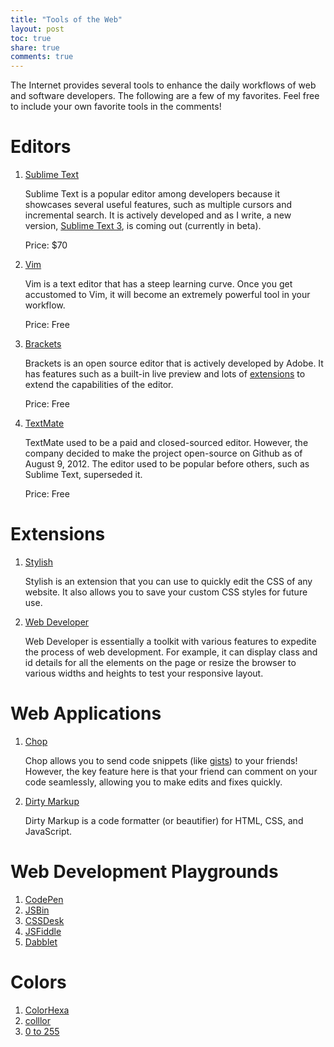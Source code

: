 ```yaml
---
title: "Tools of the Web"
layout: post
toc: true
share: true
comments: true
---
```


The Internet provides several tools to enhance the daily workflows of web and software developers. The following are a few of my favorites. Feel free to include your own favorite tools in the comments!

# Editors

1. [Sublime Text](http://www.sublimetext.com/)
	
    Sublime Text is a popular editor among developers because it showcases several useful features, such as multiple cursors and incremental search. It is actively developed and as I write, a new version, [Sublime Text 3](http://www.sublimetext.com/3), is coming out (currently in beta).

	Price: $70

2. [Vim](http://www.vim.org/)
	
    Vim is a text editor that has a steep learning curve. Once you get accustomed to Vim, it will become an extremely powerful tool in your workflow.

	Price: Free

3. [Brackets](http://brackets.io/)
	
    Brackets is an open source editor that is actively developed by Adobe. It has features such as a built-in live preview and lots of [extensions](https://github.com/adobe/brackets/wiki/Brackets-Extensions) to extend the capabilities of the editor.

	Price: Free

4. [TextMate](http://macromates.com/)
	
    TextMate used to be a paid and closed-sourced editor. However, the company decided to make the project open-source on Github as of August 9, 2012. The editor used to be popular before others, such as Sublime Text, superseded it.

	Price: Free

# Extensions

1. [Stylish](https://chrome.google.com/webstore/detail/stylish/fjnbnpbmkenffdnngjfgmeleoegfcffe)
	
    Stylish is an extension that you can use to quickly edit the CSS of any website. It also allows you to save your custom CSS styles for future use.

2. [Web Developer](https://chrome.google.com/webstore/detail/web-developer/bfbameneiokkgbdmiekhjnmfkcnldhhm)
	
    Web Developer is essentially a toolkit with various features to expedite the process of web development. For example, it can display class and id details for all the elements on the page or resize the browser to various widths and heights to test your responsive layout.

# Web Applications

1. [Chop](http://chopapp.com/)
	
    Chop allows you to send code snippets (like [gists](https://gist.github.com/)) to your friends! However, the key feature here is that your friend can comment on your code seamlessly, allowing you to make edits and fixes quickly.

2. [Dirty Markup](http://www.dirtymarkup.com/)
	
    Dirty Markup is a code formatter (or beautifier) for HTML, CSS, and JavaScript.

# Web Development Playgrounds

1. [CodePen](http://codepen.io/)
2. [JSBin](http://jsbin.com/)
3. [CSSDesk](http://cssdesk.com/)
4. [JSFiddle](http://jsfiddle.net/)
5. [Dabblet](http://dabblet.com/)

# Colors

1. [ColorHexa](http://www.colorhexa.com/)
2. [colllor](http://colllor.com/)
3. [0 to 255](http://0to255.com/)
